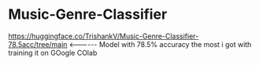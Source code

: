 # Music-Genre-Classifier

https://huggingface.co/TrishankV/Music-Genre-Classifier-78.5acc/tree/main <------ Model with 78.5% accuracy the most i got with training it on GOogle COlab 
